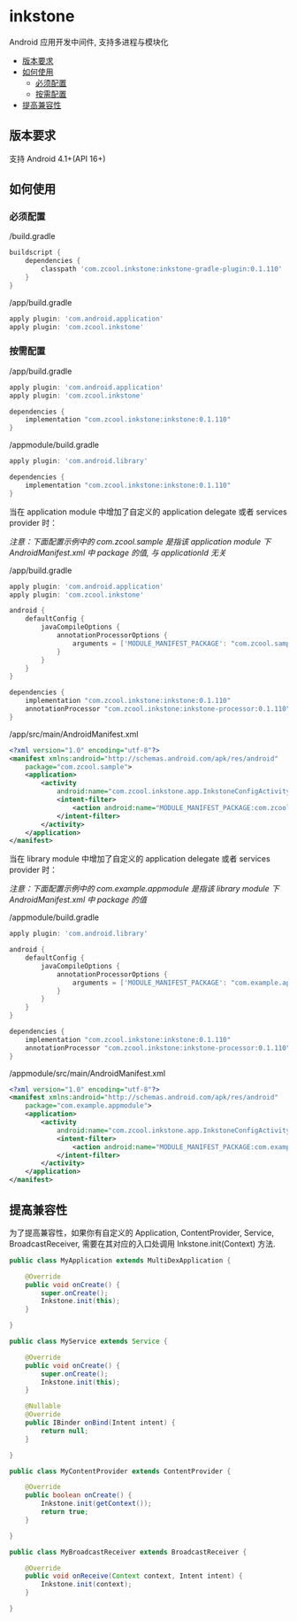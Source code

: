 inkstone
=========

Android 应用开发中间件, 支持多进程与模块化

- [版本要求](#版本要求)
- [如何使用](#如何使用)
   - [必须配置](#必须配置)
   - [按需配置](#按需配置)
- [提高兼容性](#提高兼容性)

版本要求
--------

支持 Android 4.1+(API 16+)

如何使用
--------

### 必须配置

/build.gradle
```groovy
buildscript {
    dependencies {
        classpath 'com.zcool.inkstone:inkstone-gradle-plugin:0.1.110'
    }
}
```

/app/build.gradle
```groovy
apply plugin: 'com.android.application'
apply plugin: 'com.zcool.inkstone'
```

### 按需配置

/app/build.gradle
```groovy
apply plugin: 'com.android.application'
apply plugin: 'com.zcool.inkstone'

dependencies {
    implementation "com.zcool.inkstone:inkstone:0.1.110"
}
```

/appmodule/build.gradle
```groovy
apply plugin: 'com.android.library'

dependencies {
    implementation "com.zcool.inkstone:inkstone:0.1.110"
}
```

当在 application module 中增加了自定义的 application delegate 或者 services provider 时：

*注意：下面配置示例中的 com.zcool.sample 是指该 application module 下 AndroidManifest.xml 中 package 的值, 与 applicationId 无关*

/app/build.gradle
```groovy
apply plugin: 'com.android.application'
apply plugin: 'com.zcool.inkstone'

android {
    defaultConfig {
        javaCompileOptions {
            annotationProcessorOptions {
                arguments = ['MODULE_MANIFEST_PACKAGE': "com.zcool.sample"]
            }
        }
    }
}

dependencies {
    implementation "com.zcool.inkstone:inkstone:0.1.110"
    annotationProcessor "com.zcool.inkstone:inkstone-processor:0.1.110"
}
```
/app/src/main/AndroidManifest.xml
```xml
<?xml version="1.0" encoding="utf-8"?>
<manifest xmlns:android="http://schemas.android.com/apk/res/android"
    package="com.zcool.sample">
    <application>
        <activity
            android:name="com.zcool.inkstone.app.InkstoneConfigActivity">
            <intent-filter>
                <action android:name="MODULE_MANIFEST_PACKAGE:com.zcool.sample" />
            </intent-filter>
        </activity>
    </application>
</manifest>
```

当在 library module 中增加了自定义的 application delegate 或者 services provider 时：

*注意：下面配置示例中的 com.example.appmodule 是指该 library module 下 AndroidManifest.xml 中 package 的值*

/appmodule/build.gradle
```groovy
apply plugin: 'com.android.library'

android {
    defaultConfig {
        javaCompileOptions {
            annotationProcessorOptions {
                arguments = ['MODULE_MANIFEST_PACKAGE': "com.example.appmodule"]
            }
        }
    }
}

dependencies {
    implementation "com.zcool.inkstone:inkstone:0.1.110"
    annotationProcessor "com.zcool.inkstone:inkstone-processor:0.1.110"
}
```
/appmodule/src/main/AndroidManifest.xml
```xml
<?xml version="1.0" encoding="utf-8"?>
<manifest xmlns:android="http://schemas.android.com/apk/res/android"
    package="com.example.appmodule">
    <application>
        <activity
            android:name="com.zcool.inkstone.app.InkstoneConfigActivity">
            <intent-filter>
                <action android:name="MODULE_MANIFEST_PACKAGE:com.example.appmodule" />
            </intent-filter>
        </activity>
    </application>
</manifest>
```

提高兼容性
----------

为了提高兼容性，如果你有自定义的 Application, ContentProvider, Service, BroadcastReceiver,
需要在其对应的入口处调用 Inkstone.init(Context) 方法.
```java
public class MyApplication extends MultiDexApplication {

    @Override
    public void onCreate() {
        super.onCreate();
        Inkstone.init(this);
    }

}
```
```java
public class MyService extends Service {

    @Override
    public void onCreate() {
        super.onCreate();
        Inkstone.init(this);
    }

    @Nullable
    @Override
    public IBinder onBind(Intent intent) {
        return null;
    }

}
```
```java
public class MyContentProvider extends ContentProvider {

    @Override
    public boolean onCreate() {
        Inkstone.init(getContext());
        return true;
    }

}
```
```java
public class MyBroadcastReceiver extends BroadcastReceiver {

    @Override
    public void onReceive(Context context, Intent intent) {
        Inkstone.init(context);
    }

}
```
